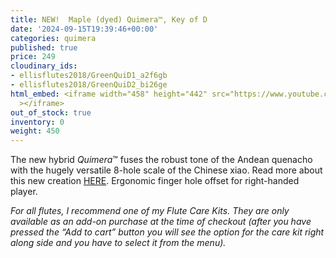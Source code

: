 ```yaml
---
title: NEW!  Maple (dyed) Quimera™, Key of D
date: '2024-09-15T19:39:46+00:00'
categories: quimera
published: true
price: 249
cloudinary_ids:
- ellisflutes2018/GreenQuiD1_a2f6gb
- ellisflutes2018/GreenQuiD2_bi26ge
html_embed: <iframe width="458" height="442" src="https://www.youtube.com/embed/99C4dllkXO8"
  ></iframe>
out_of_stock: true
inventory: 0
weight: 450
---
```


The new hybrid  *Quimera*™ fuses the robust tone of the Andean quenacho with the hugely versatile 8-hole scale of the Chinese xiao.  Read more about this new creation [HERE](https://www.ellisflutes.com/world-flutes/quimera).   Ergonomic finger hole offset for right-handed player.

*For all flutes, I recommend one of my Flute Care Kits. They are only available as an add-on purchase at the time of checkout (after you have pressed the “Add to cart” button you will see the option for the care kit right along side and you have to select it from the menu).*
